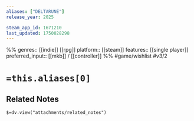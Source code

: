```yaml
---
aliases: ["DELTARUNE"]
release_year: 2025

steam_app_id: 1671210
last_updated: 1750028298
---
```

%%
genres:: [[indie]] [[rpg]]
platform:: [[steam]]
features:: [[single player]]
preferred_input:: [[mkb]] / [[controller]]
%%
#game/wishlist
#v3/2

# `=this.aliases[0]`
## Related Notes
`$=dv.view("attachments/related_notes")`